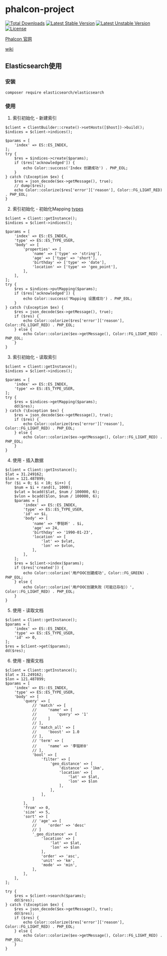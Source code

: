 # phalcon-project
[![Total Downloads](https://poser.pugx.org/limingxinleo/phalcon-project/downloads)](https://packagist.org/packages/limingxinleo/phalcon-project)
[![Latest Stable Version](https://poser.pugx.org/limingxinleo/phalcon-project/v/stable)](https://packagist.org/packages/limingxinleo/phalcon-project)
[![Latest Unstable Version](https://poser.pugx.org/limingxinleo/phalcon-project/v/unstable)](https://packagist.org/packages/limingxinleo/phalcon-project)
[![License](https://poser.pugx.org/limingxinleo/phalcon-project/license)](https://packagist.org/packages/limingxinleo/phalcon-project)


[Phalcon 官网](https://docs.phalconphp.com/zh/latest/index.html)

[wiki](https://github.com/limingxinleo/simple-subcontrollers.phalcon/wiki)

## Elasticsearch使用

### 安装
~~~
composer require elasticsearch/elasticsearch
~~~

### 使用
1. 索引初始化 - 新建索引
~~~
$client = ClientBuilder::create()->setHosts([$host])->build();
$indices = $client->indices();

$params = [
    'index' => ES::ES_INDEX,
];
try {
    $res = $indices->create($params);
    if ($res['acknowledged']) {
        echo Color::success('Index 创建成功') . PHP_EOL;
    }
} catch (\Exception $ex) {
    $res = json_decode($ex->getMessage(), true);
    // dump($res);
    echo Color::colorize($res['error']['reason'], Color::FG_LIGHT_RED) . PHP_EOL;
}
~~~

2. 索引初始化 - 初始化Mapping
[types](https://www.elastic.co/guide/en/elasticsearch/reference/current/mapping.html)
~~~
$client = Client::getInstance();
$indices = $client->indices();

$params = [
    'index' => ES::ES_INDEX,
    'type' => ES::ES_TYPE_USER,
    'body' => [
        'properties' => [
            'name' => ['type' => 'string'],
            'age' => ['type' => 'short'],
            'birthday' => ['type' => 'date'],
            'location' => ['type' => 'geo_point'],
        ],
    ],
];
try {
    $res = $indices->putMapping($params);
    if ($res['acknowledged']) {
        echo Color::success('Mapping 设置成功') . PHP_EOL;
    }
} catch (\Exception $ex) {
    $res = json_decode($ex->getMessage(), true);
    if ($res) {
        echo Color::colorize($res['error']['reason'], Color::FG_LIGHT_RED) . PHP_EOL;
    } else {
        echo Color::colorize($ex->getMessage(), Color::FG_LIGHT_RED) . PHP_EOL;
    }
}
~~~

3. 索引初始化 - 读取索引
~~~
$client = Client::getInstance();
$indices = $client->indices();

$params = [
    'index' => ES::ES_INDEX,
    'type' => ES::ES_TYPE_USER,
];
try {
    $res = $indices->getMapping($params);
    dd($res);
} catch (\Exception $ex) {
    $res = json_decode($ex->getMessage(), true);
    if ($res) {
        echo Color::colorize($res['error']['reason'], Color::FG_LIGHT_RED) . PHP_EOL;
    } else {
        echo Color::colorize($ex->getMessage(), Color::FG_LIGHT_RED) . PHP_EOL;
    }
}
~~~

4. 使用 - 插入数据
~~~
$client = Client::getInstance();
$lat = 31.249162;
$lon = 121.487899;
for ($i = 0; $i < 10; $i++) {
    $num = $i + rand(1, 1000);
    $vlat = bcadd($lat, $num / 100000, 6);
    $vlon = bcadd($lon, $num / 100000, 6);
    $params = [
        'index' => ES::ES_INDEX,
        'type' => ES::ES_TYPE_USER,
        'id' => $i,
        'body' => [
            'name' => '李铭昕' . $i,
            'age' => 24,
            'birthday' => '1990-01-23',
            'location' => [
                'lat' => $vlat,
                'lon' => $vlon,
            ],
        ],
    ];
    $res = $client->index($params);
    if ($res['created']) {
        echo Color::colorize('用户DOC创建成功', Color::FG_GREEN) . PHP_EOL;
    } else {
        echo Color::colorize('用户DOC创建失败（可能已存在））', Color::FG_LIGHT_RED) . PHP_EOL;
    }
}
~~~

5. 使用 - 读取文档
~~~
$client = Client::getInstance();
$params = [
    'index' => ES::ES_INDEX,
    'type' => ES::ES_TYPE_USER,
    'id' => 0,
];
$res = $client->get($params);
dd($res);
~~~

6. 使用 - 搜索文档
~~~
$client = Client::getInstance();
$lat = 31.249162;
$lon = 121.487899;
$params = [
    'index' => ES::ES_INDEX,
    'type' => ES::ES_TYPE_USER,
    'body' => [
        'query' => [
            // 'match' => [
            //     'name' => [
            //         'query' => '1'
            //     ]
            // ],
            // 'match_all' => [
            //     'boost' => 1.0
            // ],
            // 'term' => [
            //     'name' => '李铭昕0'
            // ],
            'bool' => [
                'filter' => [
                    'geo_distance' => [
                        'distance' => '1km',
                        'location' => [
                            'lat' => $lat,
                            'lon' => $lon
                        ],
                    ],
                ],
            ]
        ],
        'from' => 0,
        'size' => 5,
        'sort' => [
            // 'age' => [
            //     'order' => 'desc'
            // ]
            '_geo_distance' => [
                'location' => [
                    'lat' => $lat,
                    'lon' => $lon
                ],
                'order' => 'asc',
                'unit' => 'km',
                'mode' => 'min',
            ],
        ],
    ],
];

try {
    $res = $client->search($params);
    dd($res);
} catch (\Exception $ex) {
    $res = json_decode($ex->getMessage(), true);
    dd($res);
    if ($res) {
        echo Color::colorize($res['error']['reason'], Color::FG_LIGHT_RED) . PHP_EOL;
    } else {
        echo Color::colorize($ex->getMessage(), Color::FG_LIGHT_RED) . PHP_EOL;
    }
}
~~~